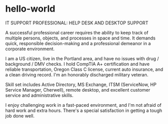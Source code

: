 # hello-world

IT SUPPORT PROFESSIONAL:  HELP DESK AND DESKTOP SUPPORT


A successful professional career requires the ability to keep track of multiple persons, objects, and processes in space and time. It demands quick, responsible decision-making and a professional demeanor in a corporate environment.

I am a US citizen, live in the Portland area, and have no issues with drug / background / DMV checks. I hold CompTIA A+ certification and have reliable transportation, Oregon Class C license, current auto insurance, and a clean driving record. I'm an honorably discharged military veteran.

Skill set includes Active Directory, MS Exchange, ITSM (ServiceNow, HP Service Manager, Cherwell), remote desktop, and excellent customer service and administrative skills.

I enjoy challenging work in a fast-paced environment, and I'm not afraid of hard work and extra hours. There's a special satisfaction in getting a tough job done well.
